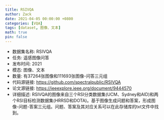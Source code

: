 ```yaml
---
title: RSIVQA
author: Zack
date: 2021-04-05 00:00:00 +0800
categories: [VQA]
tags: [dataset, 图像、文本]
math: true
pin: false
---
```

- 数据集名称: RSIVQA
- 任务: 遥感图像问答
- 发布时间: 2021
- 模态: 图像、文本
- 数量: 有37264张图像和111693张图像-问答三元组
- 代码源链接: https://github.com/spectralpublic/RSIVQA
- 论文源链接: https://ieeexplore.ieee.org/document/9444570
- 详细描述: RSIVQA的图像来自三个RSI分类数据集(UCM、Sydney和AID)和两个RSI目标检测数据集(HRRSD和DOTA)。基于图像生成问题和答案，形成图像-问题-答案三元组。问题、答案及其对应关系可以在此存储库的txt文件中找到。
